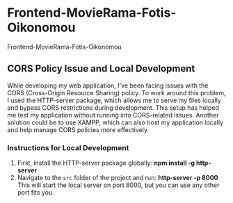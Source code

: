 # Frontend-MovieRama-Fotis-Oikonomou
Frontend-MovieRama-Fotis-Oikonomou
## CORS Policy Issue and Local Development

While developing my web application, I've been facing issues with the CORS (Cross-Origin Resource Sharing) policy. To work around this problem, I used the HTTP-server package, which allows me to serve my files locally and bypass CORS restrictions during development. This setup has helped me test my application without running into CORS-related issues. Another solution could be to use XAMPP, which can also host my application locally and help manage CORS policies more effectively.

### Instructions for Local Development

1. First, install the HTTP-server package globally: <b>npm install -g http-server</b>
2. Navigate to the `src` folder of the project and run: <b> http-server -p 8000 </b> <br>
This will start the local server on port 8000, but you can use any other port fits you.
